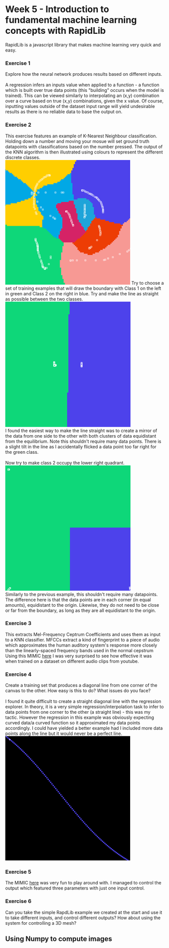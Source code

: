 # Week 5 - Introduction to fundamental machine learning concepts with RapidLib
RapidLib is a javascript library that makes machine learning very quick and easy.

### Exercise 1
Explore how the neural network produces results based on different inputs.
\
\
A regression infers an inputs value when applied to a function - a function which is built over true data points (this "building" occurs when the model is trained). This can be viewed similarly to interpolating an (x,y) combination over a curve based on true (x,y) combinations, given the x value. Of course, inputting values outside of the dataset input range will yield undesirable results as there is no reliable data to base the output on.
### Exercise 2
This exercise features an example of K-Nearest Neighbour classification. Holding down a number and moving your mosue will set ground truth datapoints with classifications based on the number pressed. The output of the KNN algorithm is then illustrated using colours to represent the different discrete classes.
![alt](1.png)
Try to choose a set of training examples that will draw the boundary with Class 1 on the left in green and Class 2 on the right in blue. Try and make the line as straight as possible between the two classes.
\
![alt](2.png)
\
I found the easiest way to make the line straight was to create a mirror of the data from one side to the other with both clusters of data equidistant from the equilibrium. Note this shouldn't require many data points. There is a slight tilt in the line as I accidentally flicked a data point too far right for the green class.
\
\
Now try to make class 2 occupy the lower right quadrant.
![alt](3.png)
\
Similarly to the previous example, this shouldn't require many datapoints. The difference here is that the data points are in each corner (in equal amounts), equidistant to the origin. Likewise, they do not need to be close or far from the boundary, as long as they are all equidistant to the origin.
### Exercise 3
This extracts Mel-Frequency Ceptrum Coefficients and uses them as input to a KNN classifier. MFCCs extract a kind of fingerprint to a piece of audio which approximates the human auditory system's response more closely than the linearly-spaced frequency bands used in the normal cepstrum
Using this MIMIC [here](https://mimicproject.com/code/3864f3e5-8263-b70e-5ef9-1037c724d4ec) I was very surprised to see how effective it was when trained on a dataset on different audio clips from youtube.
### Exercise 4
Create a training set that produces a diagonal line from one corner of the canvas to the other.
How easy is this to do? What issues do you face?
\
\
I found it quite difficult to create a straight diagonal line with the regression explorer. In theory, it is a very simple regression/interpolation task to infer to data points from one corner to the other (a straight line) - this was my tactic. However the regression in this example was obviously expecting curved data/a curved function so it approximated my data points accordingly. I could have yielded a better example had I included more data points along the line but it would never be a perfect line.
![alt](4.png)
### Exercise 5
The MIMIC [here](https://mimicproject.com/code/5d67faaa-e4c3-771a-f824-fe5c5b978ab6) was very fun to play around with. I managed to control the output which featured three parameters with just one input control.
### Exercise 6
Can you take the simple RapdLib example we created at the start and use it to take different inputs, and control different outputs?
How about using the system for controlling a 3D mesh?

## Using Numpy to compute images
